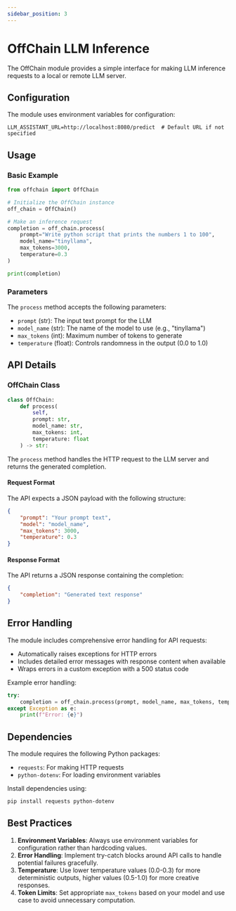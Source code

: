 ```yaml
---
sidebar_position: 3
---
```


# OffChain LLM Inference

The OffChain module provides a simple interface for making LLM inference requests to a local or remote LLM server.

## Configuration

The module uses environment variables for configuration:

```env
LLM_ASSISTANT_URL=http://localhost:8080/predict  # Default URL if not specified
```

## Usage

### Basic Example

```python
from offchain import OffChain

# Initialize the OffChain instance
off_chain = OffChain()

# Make an inference request
completion = off_chain.process(
    prompt="Write python script that prints the numbers 1 to 100",
    model_name="tinyllama",
    max_tokens=3000,
    temperature=0.3
)

print(completion)
```

### Parameters

The `process` method accepts the following parameters:

- `prompt` (str): The input text prompt for the LLM
- `model_name` (str): The name of the model to use (e.g., "tinyllama")
- `max_tokens` (int): Maximum number of tokens to generate
- `temperature` (float): Controls randomness in the output (0.0 to 1.0)

## API Details

### OffChain Class

```python
class OffChain:
    def process(
        self, 
        prompt: str, 
        model_name: str, 
        max_tokens: int, 
        temperature: float
    ) -> str:
```

The `process` method handles the HTTP request to the LLM server and returns the generated completion.

#### Request Format

The API expects a JSON payload with the following structure:

```json
{
    "prompt": "Your prompt text",
    "model": "model_name",
    "max_tokens": 3000,
    "temperature": 0.3
}
```

#### Response Format

The API returns a JSON response containing the completion:

```json
{
    "completion": "Generated text response"
}
```

## Error Handling

The module includes comprehensive error handling for API requests:

- Automatically raises exceptions for HTTP errors
- Includes detailed error messages with response content when available
- Wraps errors in a custom exception with a 500 status code

Example error handling:

```python
try:
    completion = off_chain.process(prompt, model_name, max_tokens, temperature)
except Exception as e:
    print(f"Error: {e}")
```

## Dependencies

The module requires the following Python packages:

- `requests`: For making HTTP requests
- `python-dotenv`: For loading environment variables

Install dependencies using:

```bash
pip install requests python-dotenv
```

## Best Practices

1. **Environment Variables**: Always use environment variables for configuration rather than hardcoding values.
2. **Error Handling**: Implement try-catch blocks around API calls to handle potential failures gracefully.
3. **Temperature**: Use lower temperature values (0.0-0.3) for more deterministic outputs, higher values (0.5-1.0) for more creative responses.
4. **Token Limits**: Set appropriate `max_tokens` based on your model and use case to avoid unnecessary computation.
